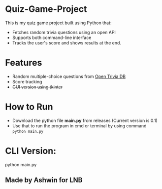# Quiz-Game-Project
This is my quiz game project built using Python that:
- Fetches random trivia questions using an open API
- Supports both command-line interface
- Tracks the user's score and shows results at the end.

# Features
- Random multiple-choice questions from [Open Trivia DB](https://opentdb.com/)
- Score tracking
- ~~GUI version using tkinter~~

# How to Run
- Download the python file **main.py** from releases (Current version is 0.1)
- Use that to run the program in cmd or terminal by using command `python main.py`

# CLI Version:
python main.py

## Made by Ashwin for LNB 
